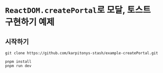 # `ReactDOM.createPortal`로 모달, 토스트 구현하기 예제

## 시작하기
```
git clone https://github.com/karpitonys-stash/example-createPortal.git

pnpm install
pnpm run dev
```
